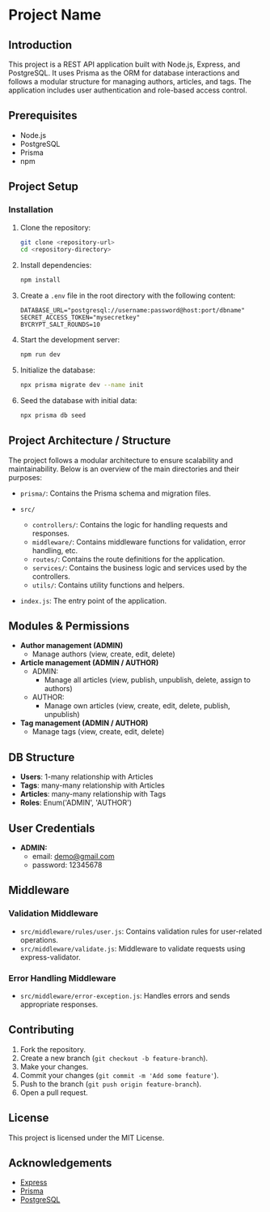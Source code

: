 # Project Name

## Introduction

This project is a REST API application built with Node.js, Express, and PostgreSQL. It uses Prisma as the ORM for database interactions and follows a modular structure for managing authors, articles, and tags. The application includes user authentication and role-based access control.

## Prerequisites

- Node.js
- PostgreSQL
- Prisma
- npm

## Project Setup

### Installation

1. Clone the repository:
    ```sh
    git clone <repository-url>
    cd <repository-directory>
    ```

2. Install dependencies:
    ```sh
    npm install
    ```

3. Create a `.env` file in the root directory with the following content:
    ```env
    DATABASE_URL="postgresql://username:password@host:port/dbname"
    SECRET_ACCESS_TOKEN="mysecretkey"
    BYCRYPT_SALT_ROUNDS=10
    ```

4. Start the development server:
    ```sh
    npm run dev
    ```

5. Initialize the database:
    ```sh
    npx prisma migrate dev --name init
    ```

6. Seed the database with initial data:
    ```sh
    npx prisma db seed
    ```
   
## Project Architecture / Structure

The project follows a modular architecture to ensure scalability and maintainability. Below is an overview of the main directories and their purposes:

- `prisma/`: Contains the Prisma schema and migration files.

- `src/`
  - `controllers/`: Contains the logic for handling requests and responses.
  - `middleware/`: Contains middleware functions for validation, error handling, etc.
  - `routes/`: Contains the route definitions for the application.
  - `services/`: Contains the business logic and services used by the controllers.
  - `utils/`: Contains utility functions and helpers.
- `index.js`: The entry point of the application.


## Modules & Permissions

- **Author management (ADMIN)**
    - Manage authors (view, create, edit, delete)
- **Article management (ADMIN / AUTHOR)**
    - ADMIN:
        - Manage all articles (view, publish, unpublish, delete, assign to authors)
    - AUTHOR:
        - Manage own articles (view, create, edit, delete, publish, unpublish)
- **Tag management (ADMIN / AUTHOR)**
    - Manage tags (view, create, edit, delete)

## DB Structure

- **Users**: 1-many relationship with Articles
- **Tags**: many-many relationship with Articles
- **Articles**: many-many relationship with Tags
- **Roles**: Enum('ADMIN', 'AUTHOR')

## User Credentials

- **ADMIN:**
    - email: demo@gmail.com
    - password: 12345678

## Middleware

### Validation Middleware

- `src/middleware/rules/user.js`: Contains validation rules for user-related operations.
- `src/middleware/validate.js`: Middleware to validate requests using express-validator.

### Error Handling Middleware

- `src/middleware/error-exception.js`: Handles errors and sends appropriate responses.


## Contributing

1. Fork the repository.
2. Create a new branch (`git checkout -b feature-branch`).
3. Make your changes.
4. Commit your changes (`git commit -m 'Add some feature'`).
5. Push to the branch (`git push origin feature-branch`).
6. Open a pull request.

## License

This project is licensed under the MIT License.

## Acknowledgements

- [Express](https://expressjs.com/)
- [Prisma](https://www.prisma.io/)
- [PostgreSQL](https://www.postgresql.org/)